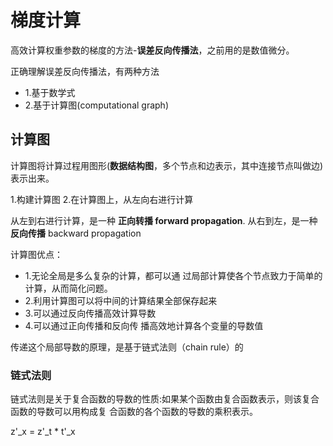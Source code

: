 # 梯度计算
高效计算权重参数的梯度的方法-**误差反向传播法**，之前用的是数值微分。

正确理解误差反向传播法，有两种方法

* 1.基于数学式
* 2.基于计算图(computational graph)

## 计算图

计算图将计算过程用图形(**数据结构图**，多个节点和边表示，其中连接节点叫做边)表示出来。

1.构建计算图
2.在计算图上，从左向右进行计算

从左到右进行计算，是一种 **正向转播 forward propagation**.
从右到左，是一种**反向传播** backward propagation

计算图优点：

* 1.无论全局是多么复杂的计算，都可以通 过局部计算使各个节点致力于简单的计算，从而简化问题。
* 2.利用计算图可以将中间的计算结果全部保存起来
* 3.可以通过反向传播高效计算导数
* 4.可以通过正向传播和反向传 播高效地计算各个变量的导数值


传递这个局部导数的原理，是基于链式法则（chain rule）的

### 链式法则

链式法则是关于复合函数的导数的性质:如果某个函数由复合函数表示，则该复合函数的导数可以用构成复 合函数的各个函数的导数的乘积表示。

z'_x = z'_t * t'_x